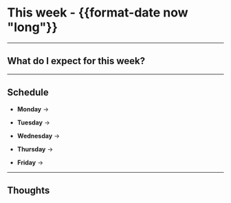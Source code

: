 # This week - {{format-date now "long"}}
---
## What do I expect for this week?



---
## Schedule

- **Monday**
  → 

- **Tuesday**
  → 

- **Wednesday**
  → 

- **Thursday**
  → 

- **Friday**
  → 


---
## Thoughts
